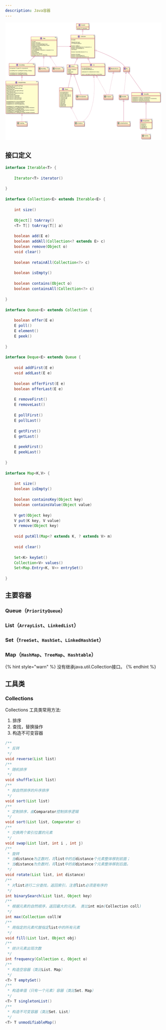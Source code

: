 ```yaml
---
description: Java容器
---
```


![Java容器](./puml/java-collections.svg)

## 接口定义

```java
interface Iterable<T> {

    Iterator<T> iterator()

}

interface Collection<E> extends Iterable<E> {

    int size()

    Object[] toArray()
    <T> T[] toArray(T[] a)

    boolean add(E e)
    boolean addAll(Collection<? extends E> c)
    boolean remove(Object o)
    void clear()

    boolean retainAll(Collection<?> c)

    boolean isEmpty()
    
    boolean contains(Object o)
    boolean containsAll(Collection<?> c)

}

interface Queue<E> extends Collection {

    boolean offer(E e)
    E poll()
    E element()
    E peek()

}

interface Deque<E> extends Queue {

    void addFirst(E e)
    void addLast(E e)

    boolean offerFirst(E e)
    boolean offerLast(E e)

    E removeFirst()
    E removeLast()

    E pollFirst()
    E pollLast()

    E getFirst()
    E getLast()

    E peekFirst()
    E peekLast()

}

interface Map<K,V> {

    int size()
    boolean isEmpty()

    boolean containsKey(Object key)
    boolean containsValue(Object value)
    
    V get(Object key)
    V put(K key, V value)
    V remove(Object key)
    
    void putAll(Map<? extends K, ? extends V> m)
    
    void clear()
    
    Set<K> keySet()
    Collection<V> values()
    Set<Map.Entry<K, V>> entrySet()

}

```

## 主要容器

### Queue（`PriorityQueue`）

### List（`ArrayList`、`LinkedList`）

### Set（`TreeSet`、`HashSet`、`LinkedHashSet`）

### Map（`HashMap`、`TreeMap`、`Hashtable`）

{% hint style="warn" %}
 没有继承java.util.Collection接口。
{% endhint %}

## 工具类

### Collections

Collections 工具类常用方法:

1. 排序
2. 查找，替换操作
3. 构造不可变容器

```java
/**
 * 反转
 */
void reverse(List list)
/**
 * 随机排序
 */
void shuffle(List list)
/**
 * 按自然排序的升序排序
 */
void sort(List list)
/**
 * 定制排序，由Comparator控制排序逻辑
 */
void sort(List list, Comparator c)
/**
 * 交换两个索引位置的元素
 */
void swap(List list, int i , int j)
/**
 * 旋转
 * 当distance为正数时，将list中的后distance个元素整体移到前面；
 * 当distance为负数时，将list中的前distance个元素整体移到后面。
 */
void rotate(List list, int distance)
/**
 * 对list进行二分查找，返回索引，注意list必须是有序的
 */
int binarySearch(List list, Object key)
/**
 * 根据元素的自然顺序，返回最大的元素。 类比int min(Collection coll)
 */
int max(Collection coll)W
/**
 * 用指定的元素代替指定list中的所有元素
 */
void fill(List list, Object obj)
/**
 * 统计元素出现次数
 */
int frequency(Collection c, Object o)
/**
 * 构造空容器（类比List、Map）
 */
<T> T emptySet()
/**
 * 构造单值（只有一个元素）容器（类比Set、Map）
 */
<T> T singletonList()
/**
 * 构造不可变容器（类比Set、List）
 */
<T> T unmodifiableMap()
```

